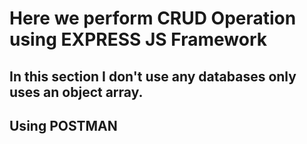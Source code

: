 # Here we perform CRUD Operation using EXPRESS JS Framework
## In this section I don't use any databases only uses an object array.
## Using POSTMAN 
